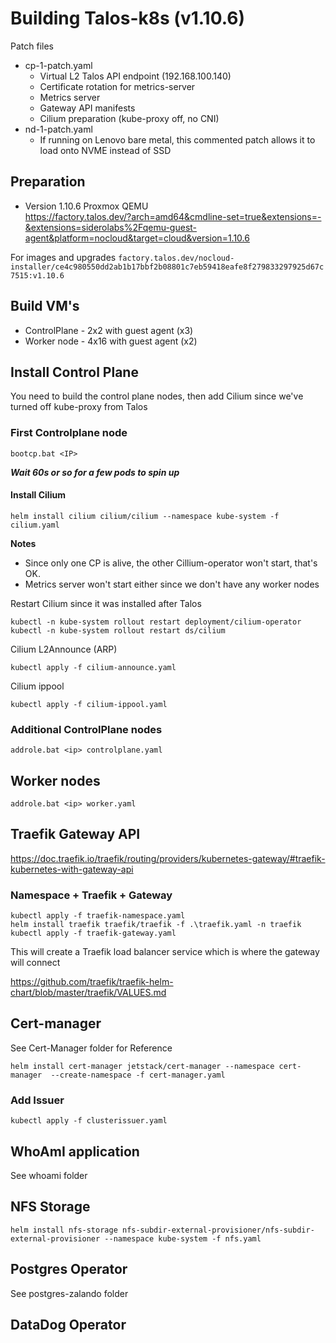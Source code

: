 # Building Talos-k8s (v1.10.6)

Patch files
- cp-1-patch.yaml
    - Virtual L2 Talos API endpoint (192.168.100.140)
    - Certificate rotation for metrics-server
    - Metrics server
    - Gateway API manifests
    - Cilium preparation (kube-proxy off, no CNI)
- nd-1-patch.yaml
    - If running on Lenovo bare metal, this commented patch allows it to load onto NVME instead of SSD

## Preparation
- Version 1.10.6 Proxmox QEMU  
    https://factory.talos.dev/?arch=amd64&cmdline-set=true&extensions=-&extensions=siderolabs%2Fqemu-guest-agent&platform=nocloud&target=cloud&version=1.10.6

For images and upgrades
    ```factory.talos.dev/nocloud-installer/ce4c980550dd2ab1b17bbf2b08801c7eb59418eafe8f279833297925d67c7515:v1.10.6```

## Build VM's
- ControlPlane - 2x2 with guest agent (x3)
- Worker node - 4x16 with guest agent (x2)

## Install Control Plane

You need to build the control plane nodes, then add Cilium since we've turned off kube-proxy from Talos

### First Controlplane node
```
bootcp.bat <IP>
```

***Wait 60s or so for a few pods to spin up***

#### Install Cilium 

```
helm install cilium cilium/cilium --namespace kube-system -f cilium.yaml
```

**Notes**
- Since only one CP is alive, the other Cillium-operator won't start, that's OK.
- Metrics server won't start either since we don't have any worker nodes

Restart Cilium since it was installed after Talos
```
kubectl -n kube-system rollout restart deployment/cilium-operator
kubectl -n kube-system rollout restart ds/cilium
```

Cilium L2Announce (ARP)
```
kubectl apply -f cilium-announce.yaml
```

Cilium ippool
```
kubectl apply -f cilium-ippool.yaml
```

### Additional ControlPlane nodes
```
addrole.bat <ip> controlplane.yaml 
```

## Worker nodes
```
addrole.bat <ip> worker.yaml
```

## Traefik Gateway API
https://doc.traefik.io/traefik/routing/providers/kubernetes-gateway/#traefik-kubernetes-with-gateway-api

### Namespace + Traefik + Gateway 
```
kubectl apply -f traefik-namespace.yaml
helm install traefik traefik/traefik -f .\traefik.yaml -n traefik
kubectl apply -f traefik-gateway.yaml
```
This will create a Traefik load balancer service which is where the gateway will connect

https://github.com/traefik/traefik-helm-chart/blob/master/traefik/VALUES.md


## Cert-manager
See Cert-Manager folder for Reference

```
helm install cert-manager jetstack/cert-manager --namespace cert-manager  --create-namespace -f cert-manager.yaml
```

### Add Issuer
```
kubectl apply -f clusterissuer.yaml
```

## WhoAmI application
See whoami folder

## NFS Storage
```
helm install nfs-storage nfs-subdir-external-provisioner/nfs-subdir-external-provisioner --namespace kube-system -f nfs.yaml
```

## Postgres Operator
See postgres-zalando folder

## DataDog Operator
